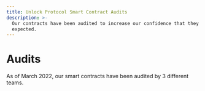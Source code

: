 ```yaml
---
title: Unlock Protocol Smart Contract Audits
description: >-
  Our contracts have been audited to increase our confidence that they work as
  expected.
---
```


# Audits

As of March 2022, our smart contracts have been audited by 3 different teams.
